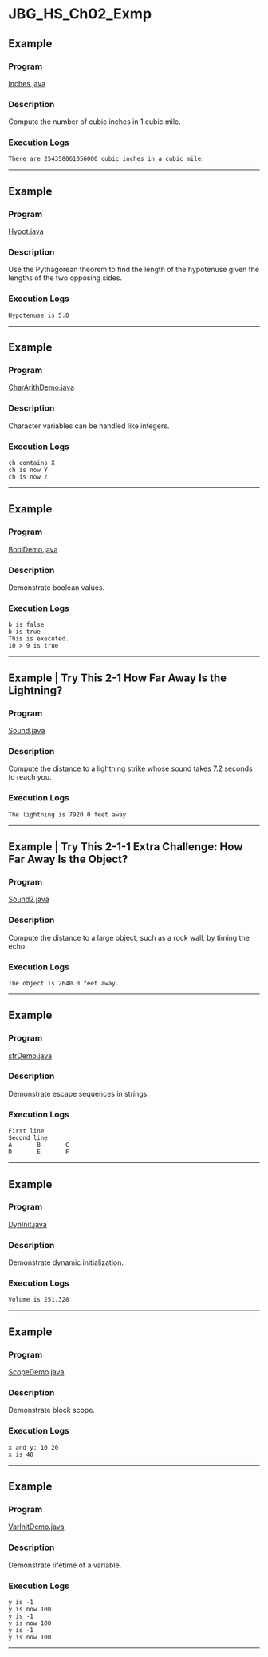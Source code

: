 # JBG_HS_Ch02_Exmp

## Example

### Program

[Inches.java](./Inches.java)

### Description

Compute the number of cubic inches in 1 cubic mile.

### Execution Logs

```
There are 254358061056000 cubic inches in a cubic mile.
```

---

## Example

### Program

[Hypot.java](./Hypot.java)

### Description

Use the Pythagorean theorem to find the length of the hypotenuse given the lengths of the two opposing sides.

### Execution Logs

```
Hypotenuse is 5.0
```

---

## Example

### Program

[CharArithDemo.java](./CharArithDemo.java)

### Description

Character variables can be handled like integers.

### Execution Logs

```
ch contains X
ch is now Y
ch is now Z
```

---

## Example

### Program

[BoolDemo.java](./BoolDemo.java)

### Description

Demonstrate boolean values.

### Execution Logs

```
b is false
b is true
This is executed.
10 > 9 is true
```

---

## Example | Try This 2-1 How Far Away Is the Lightning?

### Program

[Sound.java](./Sound.java)

### Description

Compute the distance to a lightning strike whose sound takes 7.2 seconds to reach you.

### Execution Logs

```
The lightning is 7920.0 feet away.
```

---

## Example | Try This 2-1-1 Extra Challenge: How Far Away Is the Object?

### Program

[Sound2.java](./Sound2.java)

### Description

Compute the distance to a large object, such as a rock wall, by timing the echo.

### Execution Logs

```
The object is 2640.0 feet away.
```

---

## Example

### Program

[strDemo.java](./strDemo.java)

### Description

Demonstrate escape sequences in strings.

### Execution Logs

```
First line
Second line
A       B       C
D       E       F
```

---

## Example

### Program

[DynInit.java](./DynInit.java)

### Description

Demonstrate dynamic initialization.

### Execution Logs

```
Volume is 251.328
```

---

## Example

### Program

[ScopeDemo.java](./ScopeDemo.java)

### Description

Demonstrate block scope.

### Execution Logs

```
x and y: 10 20
x is 40
```

---

## Example

### Program

[VarInitDemo.java](./VarInitDemo.java)

### Description

Demonstrate lifetime of a variable.

### Execution Logs

```
y is -1
y is now 100
y is -1
y is now 100
y is -1
y is now 100
```

---
